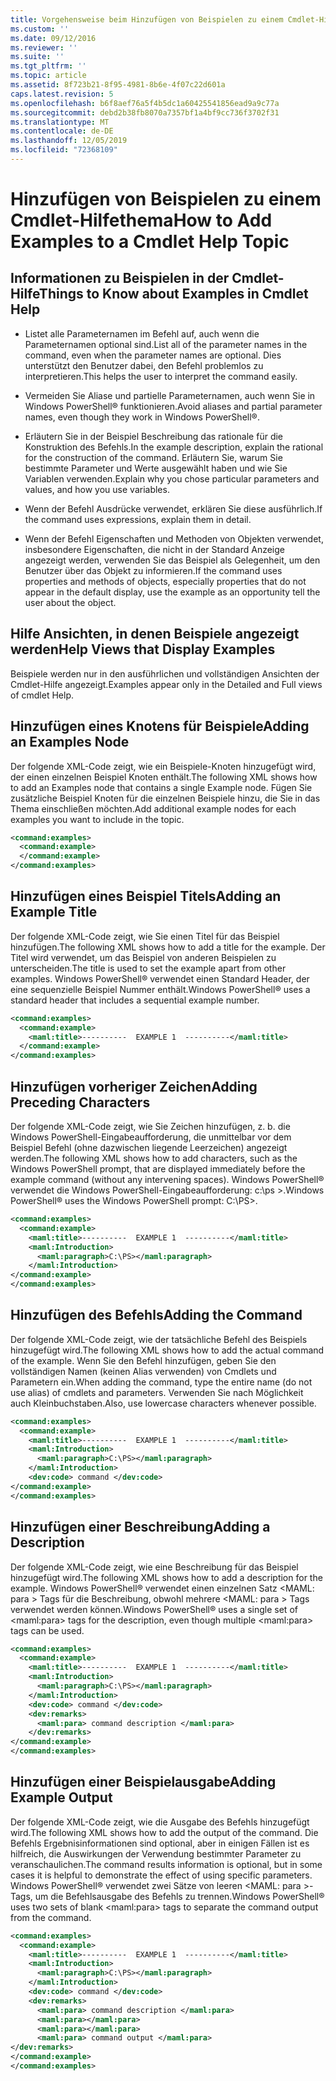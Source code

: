 ```yaml
---
title: Vorgehensweise beim Hinzufügen von Beispielen zu einem Cmdlet-Hilfethema | Microsoft-Dokumentation
ms.custom: ''
ms.date: 09/12/2016
ms.reviewer: ''
ms.suite: ''
ms.tgt_pltfrm: ''
ms.topic: article
ms.assetid: 8f723b21-8f95-4981-8b6e-4f07c22d601a
caps.latest.revision: 5
ms.openlocfilehash: b6f8aef76a5f4b5dc1a60425541856ead9a9c77a
ms.sourcegitcommit: debd2b38fb8070a7357bf1a4bf9cc736f3702f31
ms.translationtype: MT
ms.contentlocale: de-DE
ms.lasthandoff: 12/05/2019
ms.locfileid: "72368109"
---
```

# <a name="how-to-add-examples-to-a-cmdlet-help-topic"></a><span data-ttu-id="7a6a4-102">Hinzufügen von Beispielen zu einem Cmdlet-Hilfethema</span><span class="sxs-lookup"><span data-stu-id="7a6a4-102">How to Add Examples to a Cmdlet Help Topic</span></span>

## <a name="things-to-know-about-examples-in-cmdlet-help"></a><span data-ttu-id="7a6a4-103">Informationen zu Beispielen in der Cmdlet-Hilfe</span><span class="sxs-lookup"><span data-stu-id="7a6a4-103">Things to Know about Examples in Cmdlet Help</span></span>

- <span data-ttu-id="7a6a4-104">Listet alle Parameternamen im Befehl auf, auch wenn die Parameternamen optional sind.</span><span class="sxs-lookup"><span data-stu-id="7a6a4-104">List all of the parameter names in the command, even when the parameter names are optional.</span></span> <span data-ttu-id="7a6a4-105">Dies unterstützt den Benutzer dabei, den Befehl problemlos zu interpretieren.</span><span class="sxs-lookup"><span data-stu-id="7a6a4-105">This helps the user to interpret the command easily.</span></span>

- <span data-ttu-id="7a6a4-106">Vermeiden Sie Aliase und partielle Parameternamen, auch wenn Sie in Windows PowerShell® funktionieren.</span><span class="sxs-lookup"><span data-stu-id="7a6a4-106">Avoid aliases and partial parameter names, even though they work in Windows PowerShell®.</span></span>

- <span data-ttu-id="7a6a4-107">Erläutern Sie in der Beispiel Beschreibung das rationale für die Konstruktion des Befehls.</span><span class="sxs-lookup"><span data-stu-id="7a6a4-107">In the example description, explain the rational for the construction of the command.</span></span> <span data-ttu-id="7a6a4-108">Erläutern Sie, warum Sie bestimmte Parameter und Werte ausgewählt haben und wie Sie Variablen verwenden.</span><span class="sxs-lookup"><span data-stu-id="7a6a4-108">Explain why you chose particular parameters and values, and how you use variables.</span></span>

- <span data-ttu-id="7a6a4-109">Wenn der Befehl Ausdrücke verwendet, erklären Sie diese ausführlich.</span><span class="sxs-lookup"><span data-stu-id="7a6a4-109">If the command uses expressions, explain them in detail.</span></span>

- <span data-ttu-id="7a6a4-110">Wenn der Befehl Eigenschaften und Methoden von Objekten verwendet, insbesondere Eigenschaften, die nicht in der Standard Anzeige angezeigt werden, verwenden Sie das Beispiel als Gelegenheit, um den Benutzer über das Objekt zu informieren.</span><span class="sxs-lookup"><span data-stu-id="7a6a4-110">If the command uses properties and methods of objects, especially properties that do not appear in the default display, use the example as an opportunity tell the user about the object.</span></span>

## <a name="help-views-that-display-examples"></a><span data-ttu-id="7a6a4-111">Hilfe Ansichten, in denen Beispiele angezeigt werden</span><span class="sxs-lookup"><span data-stu-id="7a6a4-111">Help Views that Display Examples</span></span>

<span data-ttu-id="7a6a4-112">Beispiele werden nur in den ausführlichen und vollständigen Ansichten der Cmdlet-Hilfe angezeigt.</span><span class="sxs-lookup"><span data-stu-id="7a6a4-112">Examples appear only in the Detailed and Full views of cmdlet Help.</span></span>

## <a name="adding-an-examples-node"></a><span data-ttu-id="7a6a4-113">Hinzufügen eines Knotens für Beispiele</span><span class="sxs-lookup"><span data-stu-id="7a6a4-113">Adding an Examples Node</span></span>

<span data-ttu-id="7a6a4-114">Der folgende XML-Code zeigt, wie ein Beispiele-Knoten hinzugefügt wird, der einen einzelnen Beispiel Knoten enthält.</span><span class="sxs-lookup"><span data-stu-id="7a6a4-114">The following XML shows how to add an Examples node that contains a single Example node.</span></span> <span data-ttu-id="7a6a4-115">Fügen Sie zusätzliche Beispiel Knoten für die einzelnen Beispiele hinzu, die Sie in das Thema einschließen möchten.</span><span class="sxs-lookup"><span data-stu-id="7a6a4-115">Add additional example nodes for each examples you want to include in the topic.</span></span>

```xml
<command:examples>
  <command:example>
  </command:example>
</command:examples>
```

## <a name="adding-an-example-title"></a><span data-ttu-id="7a6a4-116">Hinzufügen eines Beispiel Titels</span><span class="sxs-lookup"><span data-stu-id="7a6a4-116">Adding an Example Title</span></span>

<span data-ttu-id="7a6a4-117">Der folgende XML-Code zeigt, wie Sie einen Titel für das Beispiel hinzufügen.</span><span class="sxs-lookup"><span data-stu-id="7a6a4-117">The following XML shows how to add a title for the example.</span></span> <span data-ttu-id="7a6a4-118">Der Titel wird verwendet, um das Beispiel von anderen Beispielen zu unterscheiden.</span><span class="sxs-lookup"><span data-stu-id="7a6a4-118">The title is used to set the example apart from other examples.</span></span> <span data-ttu-id="7a6a4-119">Windows PowerShell® verwendet einen Standard Header, der eine sequenzielle Beispiel Nummer enthält.</span><span class="sxs-lookup"><span data-stu-id="7a6a4-119">Windows PowerShell® uses a standard header that includes a sequential example number.</span></span>

```xml
<command:examples>
  <command:example>
    <maml:title>----------  EXAMPLE 1  ----------</maml:title>
  </command:example>
</command:examples>
```

## <a name="adding-preceding-characters"></a><span data-ttu-id="7a6a4-120">Hinzufügen vorheriger Zeichen</span><span class="sxs-lookup"><span data-stu-id="7a6a4-120">Adding Preceding Characters</span></span>

<span data-ttu-id="7a6a4-121">Der folgende XML-Code zeigt, wie Sie Zeichen hinzufügen, z. b. die Windows PowerShell-Eingabeaufforderung, die unmittelbar vor dem Beispiel Befehl (ohne dazwischen liegende Leerzeichen) angezeigt werden.</span><span class="sxs-lookup"><span data-stu-id="7a6a4-121">The following XML shows how to add characters, such as the Windows PowerShell prompt, that are displayed immediately before the example command (without any intervening spaces).</span></span> <span data-ttu-id="7a6a4-122">Windows PowerShell® verwendet die Windows PowerShell-Eingabeaufforderung: c:\ps >.</span><span class="sxs-lookup"><span data-stu-id="7a6a4-122">Windows PowerShell® uses the Windows PowerShell prompt: C:\PS>.</span></span>

```xml
<command:examples>
  <command:example>
    <maml:title>----------  EXAMPLE 1  ----------</maml:title>
    <maml:Introduction>
      <maml:paragraph>C:\PS></maml:paragraph>
    </maml:Introduction>
</command:example>
</command:examples>
```

## <a name="adding-the-command"></a><span data-ttu-id="7a6a4-123">Hinzufügen des Befehls</span><span class="sxs-lookup"><span data-stu-id="7a6a4-123">Adding the Command</span></span>

<span data-ttu-id="7a6a4-124">Der folgende XML-Code zeigt, wie der tatsächliche Befehl des Beispiels hinzugefügt wird.</span><span class="sxs-lookup"><span data-stu-id="7a6a4-124">The following XML shows how to add the actual command of the example.</span></span> <span data-ttu-id="7a6a4-125">Wenn Sie den Befehl hinzufügen, geben Sie den vollständigen Namen (keinen Alias verwenden) von Cmdlets und Parametern ein.</span><span class="sxs-lookup"><span data-stu-id="7a6a4-125">When adding the command, type the entire name (do not use alias) of cmdlets and parameters.</span></span> <span data-ttu-id="7a6a4-126">Verwenden Sie nach Möglichkeit auch Kleinbuchstaben.</span><span class="sxs-lookup"><span data-stu-id="7a6a4-126">Also, use lowercase characters whenever possible.</span></span>

```xml
<command:examples>
  <command:example>
    <maml:title>----------  EXAMPLE 1  ----------</maml:title>
    <maml:Introduction>
      <maml:paragraph>C:\PS></maml:paragraph>
    </maml:Introduction>
    <dev:code> command </dev:code>
</command:example>
</command:examples>
```

## <a name="adding-a-description"></a><span data-ttu-id="7a6a4-127">Hinzufügen einer Beschreibung</span><span class="sxs-lookup"><span data-stu-id="7a6a4-127">Adding a Description</span></span>

<span data-ttu-id="7a6a4-128">Der folgende XML-Code zeigt, wie eine Beschreibung für das Beispiel hinzugefügt wird.</span><span class="sxs-lookup"><span data-stu-id="7a6a4-128">The following XML shows how to add a description for the example.</span></span> <span data-ttu-id="7a6a4-129">Windows PowerShell® verwendet einen einzelnen Satz \<MAML: para > Tags für die Beschreibung, obwohl mehrere \<MAML: para > Tags verwendet werden können.</span><span class="sxs-lookup"><span data-stu-id="7a6a4-129">Windows PowerShell® uses a single set of \<maml:para> tags for the description, even though multiple \<maml:para> tags can be used.</span></span>

```xml
<command:examples>
  <command:example>
    <maml:title>----------  EXAMPLE 1  ----------</maml:title>
    <maml:Introduction>
      <maml:paragraph>C:\PS></maml:paragraph>
    </maml:Introduction>
    <dev:code> command </dev:code>
    <dev:remarks>
      <maml:para> command description </maml:para>
    </dev:remarks>
</command:example>
</command:examples>
```

## <a name="adding-example-output"></a><span data-ttu-id="7a6a4-130">Hinzufügen einer Beispielausgabe</span><span class="sxs-lookup"><span data-stu-id="7a6a4-130">Adding Example Output</span></span>

<span data-ttu-id="7a6a4-131">Der folgende XML-Code zeigt, wie die Ausgabe des Befehls hinzugefügt wird.</span><span class="sxs-lookup"><span data-stu-id="7a6a4-131">The following XML shows how to add the output of the command.</span></span> <span data-ttu-id="7a6a4-132">Die Befehls Ergebnisinformationen sind optional, aber in einigen Fällen ist es hilfreich, die Auswirkungen der Verwendung bestimmter Parameter zu veranschaulichen.</span><span class="sxs-lookup"><span data-stu-id="7a6a4-132">The command results information is optional, but in some cases it is helpful to demonstrate the effect of using specific parameters.</span></span> <span data-ttu-id="7a6a4-133">Windows PowerShell® verwendet zwei Sätze von leeren \<MAML: para >-Tags, um die Befehlsausgabe des Befehls zu trennen.</span><span class="sxs-lookup"><span data-stu-id="7a6a4-133">Windows PowerShell® uses two sets of blank \<maml:para> tags to separate the command output from the command.</span></span>

```xml
<command:examples>
  <command:example>
    <maml:title>----------  EXAMPLE 1  ----------</maml:title>
    <maml:Introduction>
      <maml:paragraph>C:\PS></maml:paragraph>
    </maml:Introduction>
    <dev:code> command </dev:code>
    <dev:remarks>
      <maml:para> command description </maml:para>
      <maml:para></maml:para>
      <maml:para></maml:para>
      <maml:para> command output </maml:para>
</dev:remarks>
</command:example>
</command:examples>
```